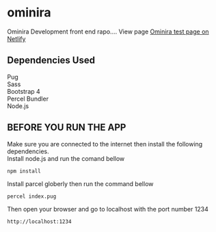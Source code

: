 # ominira
Ominira Development front end rapo.... 
View page [Ominira test page on Netlify](https://ominiratest.netlify.com "Netlify link")

## Dependencies Used 

Pug  
Sass  
Bootstrap 4  
Percel Bundler  
Node.js


## BEFORE YOU RUN THE APP

Make sure you are connected to the internet then install the following dependencies.  
Install node.js and run the comand bellow

    npm install
    
Install parcel globerly then run the command bellow

    percel index.pug
    
Then open your browser and go to localhost with the port number 1234

    http://localhost:1234
